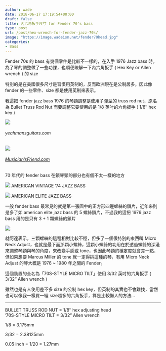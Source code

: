 ```yaml
---
author: wade
date: 2018-06-17 17:19:54+00:00
draft: false
title: 內六角扳手尺寸 for Fender 70's bass
type: post
url: /post/hex-wrench-for-fender-jazz-70s/
image: "https://image.wadeism.net/fender70head.jpg"
categories:
- Bass
---
```


Fender 70s 的 bass 有幾個零件是比較不一樣的，在入手 1976 Jazz bass 時，為了琴的調整做了一些功課，也順便瞭解一下內六角扳手 ( Hex Key or Allen wrench ) 的 size

特別的是在美國很多尺寸是習慣用英制的，反而歐洲現在是公制居多，因此像 fender 的一些零件、size 都是使用英制來表示。

我這把 fender jazz bass 1976 的琴頸調整是使用子彈型的 truss rod nut，原名為 <span class="hl-blue">Bullet Truss Rod Nut</span> 而要調整它要使用的是 <span class="hl-blue">1/8 英吋</span>的六角扳手 ( 1/8″ hex key )

![](https://image.wadeism.net/fender70head.jpg)
###### yeahmansguitars.com

![](https://image.wadeism.net/bullet_truss_rod_nut.png)
###### [Musician’sFriend.com](https://www.musiciansfriend.com/accessories/fender-bullet-truss-rod-nut)


70 年代的 fender bass 在鎖琴頸的部分也有個不太一樣的地方

![](https://image.wadeism.net/0191030800_gtr_back_001_rl.jpg)
AMERICAN VINTAGE ’74 JAZZ BASS

![](https://image.wadeism.net/0197002721_gtr_back_001_rl.jpg)
AMERICAN ELITE JAZZ BASS


一般 fender bass 最常見的就是第一張圖中的正方形四邊螺絲的鎖片，近年來則是多了如 american elite jazz bass 的 5 螺絲鎖片，不過我的這把 1976 jazz bass 用的是只有 3 + 1 顆螺絲的鎖片

![](https://image.wadeism.net/70s_style_micro_tilt.jpg)

就阿達表示，三顆螺絲的這種相對比較不穩，但多了一個很特別的東西叫 <span class="hl-blue">Micro Neck Adjust</span>，也就是最下面那顆小螺絲，這顆小螺絲的功用在於透過螺絲的深淺來調整琴頸與琴的角度，來改變手感或 tone，也因此琴頸的穩定度就會差一點，但如果想要 Marcus Miller 的 tone 就一定得挑這種的琴，有用 Micro Neck Adjust 的琴大概是 1976 ~ 1980 年之間的 Fender。

這個裝置的全名為「<span class="hl-blue">70S-STYLE MICRO TILT</span>」使用 <span class="hl-blue">3/32</span> 英吋的六角扳手 ( 3/32” Allen wrench )

雖然也是有人使用差不多 size 的公制 hex key，但英制的其實也不會難找，當然也可以像我一樣買一組 size超多的六角扳手，算是比較懶人的方法…

* * *

BULLET TRUSS ROD NUT = 1/8″ hex adjusting head  
’70S-STYLE MICRO TILT = 3/32” Allen wrench

1/8 = 3.175mm

3/32 = 2.38125mm

0.05 inch = 1/20 = 1.27mm
